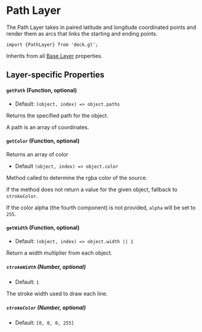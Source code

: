 # Path Layer

The Path Layer takes in paired latitude and longitude coordinated points and
render them as arcs that links the starting and ending points.

    import {PathLayer} from 'deck.gl';

Inherits from all [Base Layer](/docs/layers/base-layer.md) properties.

## Layer-specific Properties


#### `getPath` (Function, optional)

- Default: `(object, index) => object.paths`

Returns the specified path for the object.

A path is an array of coordinates.


#### `getColor` (Function, optional)

Returns an array of color

- Default `(object, index) => object.color`

Method called to determine the rgba color of the source.

If the method does not return a value for the given object,
fallback to `strokeColor`.

If the color alpha (the fourth component) is not provided,
`alpha` will be set to `255`.


#### `getWidth` (Function, optional)

- Default: `(object, index) => object.width || 1`

Return a width multiplier from each object.


##### `strokeWidth` (Number, optional)

- Default: `1`

The stroke width used to draw each line.


##### `strokeColor` (Number, optional)

- Default: `[0, 0, 0, 255]`

